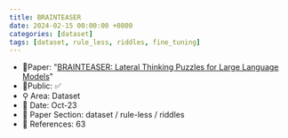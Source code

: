 ```yaml
---
title: BRAINTEASER
date: 2024-02-15 00:00:00 +0800
categories: [dataset]
tags: [dataset, rule_less, riddles, fine_tuning]
---
```


- 📙Paper: "[BRAINTEASER: Lateral Thinking Puzzles for Large Language Models](https://www.researchgate.net/publication/374846461_BRAINTEASER_Lateral_Thinking_Puzzles_for_Large_Language_Models)"
- 🔑Public: ✅
- ⚲ Area: Dataset
- 📅 Date: Oct-23
- 🔎 Paper Section: dataset / rule-less / riddles
- 📝 References: 63
